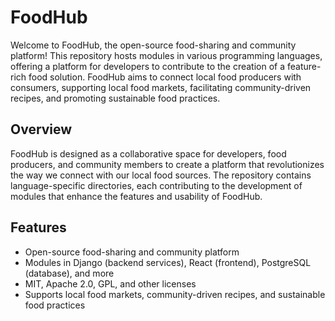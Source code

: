 # FoodHub

Welcome to FoodHub, the open-source food-sharing and community platform! This repository hosts modules in various programming languages, offering a platform for developers to contribute to the creation of a feature-rich food solution. FoodHub aims to connect local food producers with consumers, supporting local food markets, facilitating community-driven recipes, and promoting sustainable food practices.

## Overview

FoodHub is designed as a collaborative space for developers, food producers, and community members to create a platform that revolutionizes the way we connect with our local food sources. The repository contains language-specific directories, each contributing to the development of modules that enhance the features and usability of FoodHub.

## Features

- Open-source food-sharing and community platform
- Modules in Django (backend services), React (frontend), PostgreSQL (database), and more
- MIT, Apache 2.0, GPL, and other licenses
- Supports local food markets, community-driven recipes, and sustainable food practices
